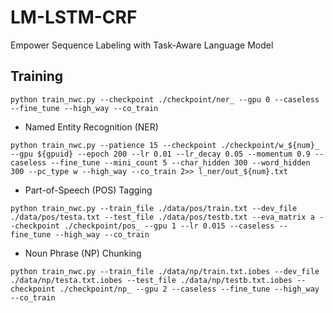 # LM-LSTM-CRF
Empower Sequence Labeling with Task-Aware Language Model

## Training

```
python train_nwc.py --checkpoint ./checkpoint/ner_ --gpu 0 --caseless --fine_tune --high_way --co_train
```

- Named Entity Recognition (NER)
```
python train_nwc.py --patience 15 --checkpoint ./checkpoint/w_${num}_ --gpu ${gpuid} --epoch 200 --lr 0.01 --lr_decay 0.05 --momentum 0.9 --caseless --fine_tune --mini_count 5 --char_hidden 300 --word_hidden 300 --pc_type w --high_way --co_train 2>> l_ner/out_${num}.txt
```

- Part-of-Speech (POS) Tagging
```
python train_nwc.py --train_file ./data/pos/train.txt --dev_file ./data/pos/testa.txt --test_file ./data/pos/testb.txt --eva_matrix a --checkpoint ./checkpoint/pos_ --gpu 1 --lr 0.015 --caseless --fine_tune --high_way --co_train
```

- Noun Phrase (NP) Chunking
```
python train_nwc.py --train_file ./data/np/train.txt.iobes --dev_file ./data/np/testa.txt.iobes --test_file ./data/np/testb.txt.iobes --checkpoint ./checkpoint/np_ --gpu 2 --caseless --fine_tune --high_way --co_train
```

